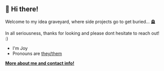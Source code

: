 ## 👋 Hi there!

Welcome to my idea graveyard, where side projects go to get buried... 🪦 

In all seriousness, thanks for looking and please dont hesitate to reach out! :) 

- I'm Joy
- Pronouns are [they/them](http://pronoun.is/they/)

**[More about me and contact info!](https://joypaulsen.com)**
